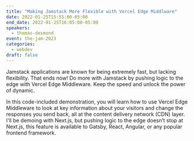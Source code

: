```yaml
---
title: "Making Jamstack More Flexible with Vercel Edge Middlware"
date: 2022-01-25T15:55:00-05:00
end_date: 2022-01-25T16:05:00-05:00
speakers:
  - thomas-desmond
event: the-jam-2023
categories:
  - webdev
draft: false
---
```


Jamstack applications are known for being extremely fast, but lacking flexibility. That ends now! Do more with Jamstack by pushing logic to the edge with Vercel Edge Middleware. Keep the speed and unlock the power of dynamic.

In this code-included demonstration, you will learn how to use Vercel Edge Middleware to look at key information about your visitors and change the responses you send back, all at the content delivery network (CDN) layer. I'll be demoing with Next.js, but pushing logic to the edge doesn’t stop at Next.js, this feature is available to Gatsby, React, Angular, or any popular frontend framework.